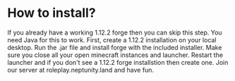 # How to install?
If you already have a working 1.12.2 forge then you can skip this step. 
You need Java for this to work. 
First, create a 1.12.2 installation on your local desktop. 
Run the .jar file and install forge with the included installer.
Make sure you close all your open minecraft instances and launcher. 
Restart the launcher and if you don't see a 1.12.2 forge installstion
then create one. 
Join our server at roleplay.neptunity.land and have fun. 

